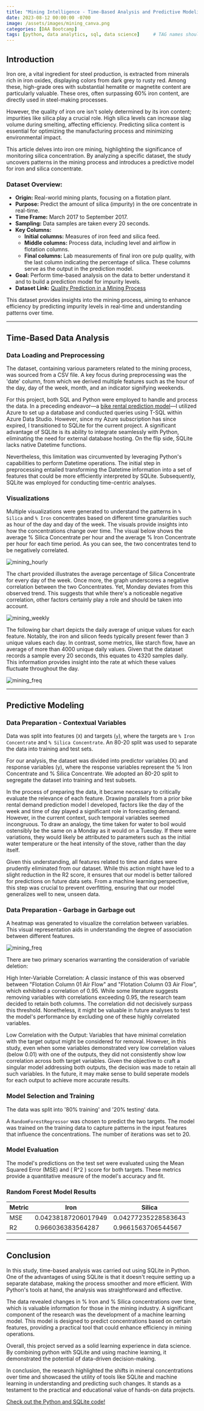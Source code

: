 ```yaml
---
title: "Mining Intelligence - Time-Based Analysis and Predictive Modeling"
date: 2023-08-12 00:00:00 -0700
image: /assets/images/mining_canva.png
categories: [DAA Bootcamp]
tags: [python, data analytics, sql, data science]     # TAG names should always be lowercase
---
```


## Introduction

Iron ore, a vital ingredient for steel production, is extracted from minerals rich in iron oxides, displaying colors from dark grey to rusty red. Among these, high-grade ores with substantial hematite or magnetite content are particularly valuable. These ores, often surpassing 60% iron content, are directly used in steel-making processes.

However, the quality of iron ore isn't solely determined by its iron content; impurities like silica play a crucial role. High silica levels can increase slag volume during smelting, affecting efficiency. Predicting silica content is essential for optimizing the manufacturing process and minimizing environmental impact.

This article delves into iron ore mining, highlighting the significance of monitoring silica concentration. By analyzing a specific dataset, the study uncovers patterns in the mining process and introduces a predictive model for iron and silica concentrate.

### **Dataset Overview:**
- **Origin:** Real-world mining plants, focusing on a flotation plant.
- **Purpose:** Predict the amount of silica (impurity) in the ore concentrate in real-time.
- **Time Frame:** March 2017 to September 2017.
- **Sampling:** Data samples are taken every 20 seconds.
- **Key Columns:** 
  - **Initial columns:** Measures of iron feed and silica feed.
  - **Middle columns:** Process data, including level and airflow in flotation columns.
  - **Final columns:** Lab measurements of final iron ore pulp quality, with the last column indicating the percentage of silica. These columns serve as the output in the prediction model.
- **Goal:** Perform time-based analysis on the data to better understand it and to build a prediction model for impurity levels.
- **Dataset Link:** [Quality Prediction in a Mining Process](https://www.kaggle.com/edumagalhaes/quality-prediction-in-a-mining-process)

This dataset provides insights into the mining process, aiming to enhance efficiency by predicting impurity levels in real-time and understanding patterns over time.

---

## Time-Based Data Analysis

### Data Loading and Preprocessing
The dataset, containing various parameters related to the mining process, was sourced from a CSV file. A key focus during preprocessing was the 'date' column, from which we derived multiple features such as the hour of the day, day of the week, month, and an indicator signifying weekends.

For this project, both SQL and Python were employed to handle and process the data. In a preceding endeavor—a [bike rental prediction model](https://reidglaze.github.io/posts/Bike-Rental-Predictions/)—I utilized Azure to set up a database and conducted queries using T-SQL within Azure Data Studio. However, since my Azure subscription has since expired, I transitioned to SQLite for the current project. A significant advantage of SQLite is its ability to integrate seamlessly with Python, eliminating the need for external database hosting. On the flip side, SQLite lacks native Datetime functions.

Nevertheless, this limitation was circumvented by leveraging Python's capabilities to perform Datetime operations. The initial step in preprocessing entailed transforming the Datetime information into a set of features that could be more efficiently interpreted by SQLite. Subsequently, SQLite was employed for conducting time-centric analyses.


### Visualizations
Multiple visualizations were generated to understand the patterns in `% Silica` and `% Iron` concentrates based on different time granularities such as hour of the day and day of the week. The visuals provide insights into how the concentrations change over time. The visual below shows the average % Silica Concentrate per hour and the average % Iron Concentrate per hour for each time period. As you can see, the two concentrates tend to be negatively correlated.

![mining_hourly](/assets/images/mining_hourly.png)

The chart provided illustrates the average percentage of Silica Concentrate for every day of the week. Once more, the graph underscores a negative correlation between the two Concentrates. Yet, Monday deviates from this observed trend. This suggests that while there's a noticeable negative correlation, other factors certainly play a role and should be taken into account.

![mining_weekly](/assets/images/mining_weekly.png)

The following bar chart depicts the daily average of unique values for each feature. Notably, the iron and silicon feeds typically present fewer than 3 unique values each day. In contrast, some metrics, like starch flow, have an average of more than 4000 unique daily values. Given that the dataset records a sample every 20 seconds, this equates to 4320 samples daily. This information provides insight into the rate at which these values fluctuate throughout the day.

![mining_freq](/assets/images/mining_freq.png)

---

## Predictive Modeling

### Data Preparation - Contextual Variables
Data was split into features (`X`) and targets (`y`), where the targets are `% Iron Concentrate` and `% Silica Concentrate`. An 80-20 split was used to separate the data into training and test sets.

For our analysis, the dataset was divided into predictor variables (X) and response variables (y), where the response variables represent the % Iron Concentrate and % Silica Concentrate. We adopted an 80-20 split to segregate the dataset into training and test subsets.

In the process of preparing the data, it became necessary to critically evaluate the relevance of each feature. Drawing parallels from a prior bike rental demand prediction model I developed, factors like the day of the week and time of day played a significant role in forecasting demand. However, in the current context, such temporal variables seemed incongruous. To draw an analogy, the time taken for water to boil would ostensibly be the same on a Monday as it would on a Tuesday. If there were variations, they would likely be attributed to parameters such as the initial water temperature or the heat intensity of the stove, rather than the day itself.

Given this understanding, all features related to time and dates were prudently eliminated from our dataset. While this action might have led to a slight reduction in the R2 score, it ensures that our model is better tailored for predictions on future data sets. From a machine learning perspective, this step was crucial to prevent overfitting, ensuring that our model generalizes well to new, unseen data.

### Data Preparation - Garbage in Garbage out

A heatmap was generated to visualize the correlation between variables. This visual representation aids in understanding the degree of association between different features.


![mining_freq](/assets/images/mining_heatmap.png)

There are two primary scenarios warranting the consideration of variable deletion:

High Inter-Variable Correlation: A classic instance of this was observed between "Flotation Column 01 Air Flow" and "Flotation Column 03 Air Flow", which exhibited a correlation of 0.95. While some literature suggests removing variables with correlations exceeding 0.95, the research team decided to retain both columns. The correlation did not decisively surpass this threshold. Nonetheless, it might be valuable in future analyses to test the model's performance by excluding one of these highly correlated variables.

Low Correlation with the Output: Variables that have minimal correlation with the target output might be considered for removal. However, in this study, even when some variables demonstrated very low correlation values (below 0.01) with one of the outputs, they did not consistently show low correlation across both target variables. Given the objective to craft a singular model addressing both outputs, the decision was made to retain all such variables. In the future, it may make sense to build seperate models for each output to achieve more accurate results.


### Model Selection and Training
The data was split into '80% training' and '20% testing' data.

A `RandomForestRegressor` was chosen to predict the two targets. The model was trained on the training data to capture patterns in the input features that influence the concentrations. The number of iterations was set to 20.

### Model Evaluation
The model's predictions on the test set were evaluated using the Mean Squared Error (MSE) and \( R^2 \) score for both targets. These metrics provide a quantitative measure of the model's accuracy and fit.

### Random Forest Model Results

| Metric   | Iron                      | Silica                    |
|----------|---------------------------|---------------------------|
| MSE      | 0.04238187206017949       | 0.04277235228583643       |
| R2       | 0.966036383564287         | 0.9661563706544567        |


---

## Conclusion

In this study, time-based analysis was carried out using SQLite in Python. One of the advantages of using SQLite is that it doesn't require setting up a separate database, making the process smoother and more efficient. With Python's tools at hand, the analysis was straightforward and effective.

The data revealed changes in % Iron and % Silica concentrations over time, which is valuable information for those in the mining industry. A significant component of the research was the development of a machine learning model. This model is designed to predict concentrations based on certain features, providing a practical tool that could enhance efficiency in mining operations.

Overall, this project served as a solid learning experience in data science. By combining python with SQLite and using machine learning, it demonstrated the potential of data-driven decision-making.

In conclusion, the research highlighted the shifts in mineral concentrations over time and showcased the utility of tools like SQLite and machine learning in understanding and predicting such changes. It stands as a testament to the practical and educational value of hands-on data projects.

[Check out the Python and SQLite code!](https://github.com/ReidGlaze/Mining_Project/blob/main/MiningProject.ipynb)
